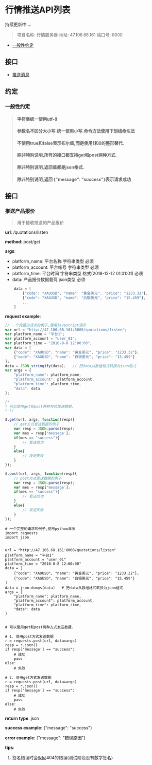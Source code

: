 # 行情推送API列表

持续更新中....

> 项目名称: 行情服务器  地址: 47.106.68.161  端口号: 8000 


* [一般性约定](#1) 

## 接口

* [推送消息](#2)

## 约定

### <span id="1">一般性约定</span>

>#### 字符集统一使用utf-8
>#### 参数名不区分大小写.统一使用小写.命令方法使用下划线命名法
>#### 不使用true和false表示布尔值,而是使用1和0的整形替代.
>#### 除非特别说明,所有的接口都支持get和post两种方式.
>#### 除非特别说明,返回值都是json格式.
>#### 除非特别说明,返回 {"message": "success"}表示请求成功

## 接口

### <span id="2">推送产品报价</span>

> 用于接收推送的产品报价

**url**: /quotations/listen

**method**: post/get

**args**: 

* platform_name:  平台名称 字符串类型 必须
* platform_account: 平台帐号 字符串类型  必须
* platform_time: 平台时间 字符串类型 格式(2018-12-12 01:01:01)  必须
* data: 产品报价数据载荷  json类型  必须
```javascript
    data = [
        {"code": "XAUUSD", "name": "黄金美元", "price": "1233.32"},
        {"code": "XAGUSD", "name": "白银美元", "price": "15.459"},
        ...
    ]

```

**request example**:

```javascript
// 一个完整的请求的例子,使用javascript演示
var url = "http://47.106.68.161:8000/quotations/listen";
var platform_name = "平台1";
var platform_account = "user_01";
var platform_time = "2018-8-8 12:00:00";
var data = [
    {"code": "XAUUSD", "name": "黄金美元", "price": "1233.32"},
    {"code": "XAGUSD", "name": "白银美元", "price": "15.459"}
];
data = JSON.stringify(data);   // 把data从数组格式转换为json格式
var args = {
    "platform_name": platform_name, 
    "platform_account": platform_account,
    "platform_time": platform_time,
    "data": data
};

/*
* 可以使用get和post两种方式发送数据.
* */

$.get(url, args, function(resp){
    // get方式发送数据的例子
    var resp = JSON.parse(resp);
    var mes = resp['message'];
    if(mes == "success"){
        // 发送成功
    }
    else{
        // 发送失败
    }
});

$.post(url, args, function(resp){
    // post方式发送数据的例子
    var resp = JSON.parse(resp);
    var mes = resp['message'];
    if(mes == "success"){
        // 发送成功
    }
    else{
        // 发送失败
    }
});

```

```python3
# 一个完整的请求的例子,使用python演示
import requests
import json


url = "http://47.106.68.161:8000/quotations/listen"
platform_name = "平台1"
platform_account = "user_01"
platform_time = "2018-8-8 12:00:00"
data = [
    {"code": "XAUUSD", "name": "黄金美元", "price": "1233.32"},
    {"code": "XAGUSD", "name": "白银美元", "price": "15.459"}
]
data = json.dumps(data)   # 把data从数组格式转换为json格式
args = {
    "platform_name": platform_name, 
    "platform_account": platform_account,
    "platform_time": platform_time,
    "data": data
}


# 可以使用get和post两种方式发送数据.

# 1. 使用post方式发送数据
r = requests.post(url, data=args)
resp = r.json()
if resp['message'] == "success":
    # 成功
    pass
else:
    # 失败
    
# 2. 使用get方式发送数据
r = requests.post(url, data=args)
resp = r.json()
if resp['message'] == "success":
    # 成功
    pass
else:
    # 失败
```
    

**return type**: json

**success example**: {"message": "success"}

**error example**: {"message": "错误原因"}

**tips**:

1. 签名错误时会返回404的错误(测试阶段没有数字签名)


